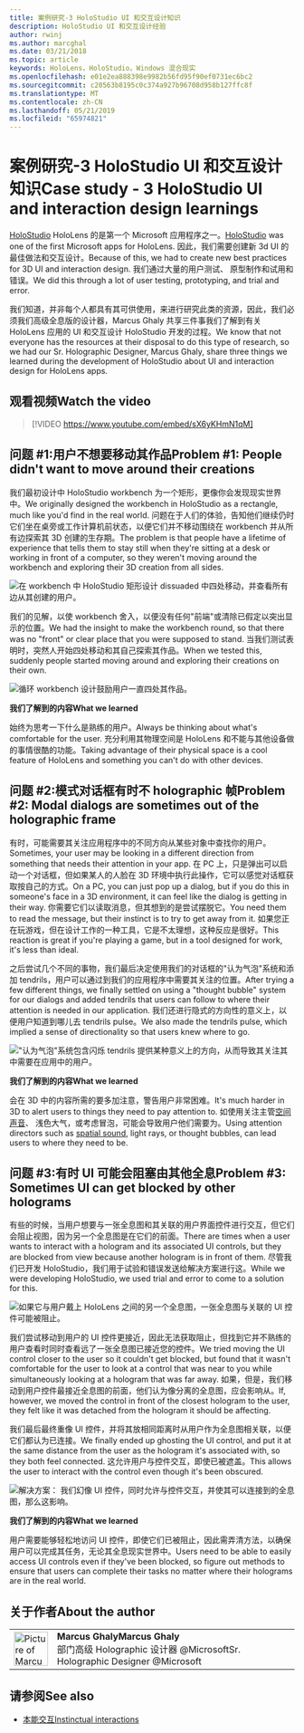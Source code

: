 ```yaml
---
title: 案例研究-3 HoloStudio UI 和交互设计知识
description: HoloStudio UI 和交互设计经验
author: rwinj
ms.author: marcghal
ms.date: 03/21/2018
ms.topic: article
keywords: HoloLens，HoloStudio，Windows 混合现实
ms.openlocfilehash: e01e2ea888398e9982b56fd95f90ef0731ec6bc2
ms.sourcegitcommit: c20563b8195c0c374a927b96708d958b127ffc8f
ms.translationtype: MT
ms.contentlocale: zh-CN
ms.lasthandoff: 05/21/2019
ms.locfileid: "65974821"
---
```

# <a name="case-study---3-holostudio-ui-and-interaction-design-learnings"></a><span data-ttu-id="123a3-104">案例研究-3 HoloStudio UI 和交互设计知识</span><span class="sxs-lookup"><span data-stu-id="123a3-104">Case study - 3 HoloStudio UI and interaction design learnings</span></span>

<span data-ttu-id="123a3-105">[HoloStudio](https://www.youtube.com/watch?v=BRIJG0x_We8) HoloLens 的是第一个 Microsoft 应用程序之一。</span><span class="sxs-lookup"><span data-stu-id="123a3-105">[HoloStudio](https://www.youtube.com/watch?v=BRIJG0x_We8) was one of the first Microsoft apps for HoloLens.</span></span> <span data-ttu-id="123a3-106">因此，我们需要创建新 3d UI 的最佳做法和交互设计。</span><span class="sxs-lookup"><span data-stu-id="123a3-106">Because of this, we had to create new best practices for 3D UI and interaction design.</span></span> <span data-ttu-id="123a3-107">我们通过大量的用户测试、 原型制作和试用和错误。</span><span class="sxs-lookup"><span data-stu-id="123a3-107">We did this through a lot of user testing, prototyping, and trial and error.</span></span>

<span data-ttu-id="123a3-108">我们知道，并非每个人都具有其可供使用，来进行研究此类的资源，因此，我们必须我们高级全息版的设计器，Marcus Ghaly 共享三件事我们了解到有关 HoloLens 应用的 UI 和交互设计 HoloStudio 开发的过程。</span><span class="sxs-lookup"><span data-stu-id="123a3-108">We know that not everyone has the resources at their disposal to do this type of research, so we had our Sr. Holographic Designer, Marcus Ghaly, share three things we learned during the development of HoloStudio about UI and interaction design for HoloLens apps.</span></span>

## <a name="watch-the-video"></a><span data-ttu-id="123a3-109">观看视频</span><span class="sxs-lookup"><span data-stu-id="123a3-109">Watch the video</span></span>

>[!VIDEO https://www.youtube.com/embed/sX6yKHmN1qM]

## <a name="problem-1-people-didnt-want-to-move-around-their-creations"></a><span data-ttu-id="123a3-110">问题 #1:用户不想要移动其作品</span><span class="sxs-lookup"><span data-stu-id="123a3-110">Problem #1: People didn't want to move around their creations</span></span>

<span data-ttu-id="123a3-111">我们最初设计中 HoloStudio workbench 为一个矩形，更像你会发现现实世界中。</span><span class="sxs-lookup"><span data-stu-id="123a3-111">We originally designed the workbench in HoloStudio as a rectangle, much like you'd find in the real world.</span></span> <span data-ttu-id="123a3-112">问题在于人们的体验，告知他们继续仍时它们坐在桌旁或工作计算机前状态，以便它们并不移动围绕在 workbench 并从所有边探索其 3D 创建的生存期。</span><span class="sxs-lookup"><span data-stu-id="123a3-112">The problem is that people have a lifetime of experience that tells them to stay still when they're sitting at a desk or working in front of a computer, so they weren't moving around the workbench and exploring their 3D creation from all sides.</span></span>

![在 workbench 中 HoloStudio 矩形设计 dissuaded 中四处移动，并查看所有边从其创建的用户。](images/rectangular-workbench-500px.jpg)

<span data-ttu-id="123a3-114">我们的见解，以使 workbench 舍入，以便没有任何"前端"或清除已假定以突出显示的位置。</span><span class="sxs-lookup"><span data-stu-id="123a3-114">We had the insight to make the workbench round, so that there was no "front" or clear place that you were supposed to stand.</span></span> <span data-ttu-id="123a3-115">当我们测试表明时，突然人开始四处移动和其自己探索其作品。</span><span class="sxs-lookup"><span data-stu-id="123a3-115">When we tested this, suddenly people started moving around and exploring their creations on their own.</span></span>

![循环 workbench 设计鼓励用户一直四处其作品。](images/circular-workbench-500px.jpg)

<span data-ttu-id="123a3-117">**我们了解到的内容**</span><span class="sxs-lookup"><span data-stu-id="123a3-117">**What we learned**</span></span>

<span data-ttu-id="123a3-118">始终为思考一下什么是熟练的用户。</span><span class="sxs-lookup"><span data-stu-id="123a3-118">Always be thinking about what's comfortable for the user.</span></span> <span data-ttu-id="123a3-119">充分利用其物理空间是 HoloLens 和不能与其他设备做的事情很酷的功能。</span><span class="sxs-lookup"><span data-stu-id="123a3-119">Taking advantage of their physical space is a cool feature of HoloLens and something you can't do with other devices.</span></span>

## <a name="problem-2-modal-dialogs-are-sometimes-out-of-the-holographic-frame"></a><span data-ttu-id="123a3-120">问题 #2:模式对话框有时不 holographic 帧</span><span class="sxs-lookup"><span data-stu-id="123a3-120">Problem #2: Modal dialogs are sometimes out of the holographic frame</span></span>

<span data-ttu-id="123a3-121">有时，可能需要其关注应用程序中的不同方向从某些对象中查找你的用户。</span><span class="sxs-lookup"><span data-stu-id="123a3-121">Sometimes, your user may be looking in a different direction from something that needs their attention in your app.</span></span> <span data-ttu-id="123a3-122">在 PC 上，只是弹出可以启动一个对话框，但如果某人的人脸在 3D 环境中执行此操作，它可以感觉对话框获取按自己的方式。</span><span class="sxs-lookup"><span data-stu-id="123a3-122">On a PC, you can just pop up a dialog, but if you do this in someone's face in a 3D environment, it can feel like the dialog is getting in their way.</span></span> <span data-ttu-id="123a3-123">你需要它们以读取消息，但其想到的是尝试摆脱它。</span><span class="sxs-lookup"><span data-stu-id="123a3-123">You need them to read the message, but their instinct is to try to get away from it.</span></span> <span data-ttu-id="123a3-124">如果您正在玩游戏，但在设计工作的一种工具，它是不太理想，这种反应是很好。</span><span class="sxs-lookup"><span data-stu-id="123a3-124">This reaction is great if you're playing a game, but in a tool designed for work, it's less than ideal.</span></span>

<span data-ttu-id="123a3-125">之后尝试几个不同的事物，我们最后决定使用我们的对话框的"认为气泡"系统和添加 tendrils，用户可以通过到我们的应用程序中需要其关注的位置。</span><span class="sxs-lookup"><span data-stu-id="123a3-125">After trying a few different things, we finally settled on using a "thought bubble" system for our dialogs and added tendrils that users can follow to where their attention is needed in our application.</span></span> <span data-ttu-id="123a3-126">我们还进行隐式的方向性的意义上，以便用户知道到哪儿去 tendrils pulse。</span><span class="sxs-lookup"><span data-stu-id="123a3-126">We also made the tendrils pulse, which implied a sense of directionality so that users knew where to go.</span></span>

!["认为气泡"系统包含闪烁 tendrils 提供某种意义上的方向，从而导致其关注其中需要在应用中的用户。](images/thought-bubble-500px.jpg)

<span data-ttu-id="123a3-128">**我们了解到的内容**</span><span class="sxs-lookup"><span data-stu-id="123a3-128">**What we learned**</span></span>

<span data-ttu-id="123a3-129">会在 3D 中的内容所需的要多加注意，警告用户非常困难。</span><span class="sxs-lookup"><span data-stu-id="123a3-129">It's much harder in 3D to alert users to things they need to pay attention to.</span></span> <span data-ttu-id="123a3-130">如使用关注主管[空间声音](spatial-sound.md)、 浅色大气，或考虑冒泡，可能会导致用户他们需要为。</span><span class="sxs-lookup"><span data-stu-id="123a3-130">Using attention directors such as [spatial sound](spatial-sound.md), light rays, or thought bubbles, can lead users to where they need to be.</span></span>

## <a name="problem-3-sometimes-ui-can-get-blocked-by-other-holograms"></a><span data-ttu-id="123a3-131">问题 #3:有时 UI 可能会阻塞由其他全息</span><span class="sxs-lookup"><span data-stu-id="123a3-131">Problem #3: Sometimes UI can get blocked by other holograms</span></span>

<span data-ttu-id="123a3-132">有些的时候，当用户想要与一张全息图和其关联的用户界面控件进行交互，但它们会阻止视图，因为另一个全息图是在它们的前面。</span><span class="sxs-lookup"><span data-stu-id="123a3-132">There are times when a user wants to interact with a hologram and its associated UI controls, but they are blocked from view because another hologram is in front of them.</span></span> <span data-ttu-id="123a3-133">尽管我们已开发 HoloStudio，我们用于试验和错误发送给解决方案进行这。</span><span class="sxs-lookup"><span data-stu-id="123a3-133">While we were developing HoloStudio, we used trial and error to come to a solution for this.</span></span>

![如果它与用户戴上 HoloLens 之间的另一个全息图，一张全息图与关联的 UI 控件可能被阻止。](images/ui-blocked-500px.jpg)

<span data-ttu-id="123a3-135">我们尝试移动到用户的 UI 控件更接近，因此无法获取阻止，但找到它并不熟练的用户查看时同时查看远了一张全息图已接近您的控件。</span><span class="sxs-lookup"><span data-stu-id="123a3-135">We tried moving the UI control closer to the user so it couldn't get blocked, but found that it wasn't comfortable for the user to look at a control that was near to you while simultaneously looking at a hologram that was far away.</span></span> <span data-ttu-id="123a3-136">如果，但是，我们移动到用户控件最接近全息图的前面，他们认为像分离的全息图，应会影响从。</span><span class="sxs-lookup"><span data-stu-id="123a3-136">If, however, we moved the control in front of the closest hologram to the user, they felt like it was detached from the hologram it should be affecting.</span></span>

<span data-ttu-id="123a3-137">我们最后最终重像 UI 控件，并将其放相同距离时从用户作为全息图相关联，以便它们都认为已连接。</span><span class="sxs-lookup"><span data-stu-id="123a3-137">We finally ended up ghosting the UI control, and put it at the same distance from the user as the hologram it's associated with, so they both feel connected.</span></span> <span data-ttu-id="123a3-138">这允许用户与控件交互，即使已被遮盖。</span><span class="sxs-lookup"><span data-stu-id="123a3-138">This allows the user to interact with the control even though it's been obscured.</span></span>

![解决方案： 我们幻像 UI 控件，同时允许与控件交互，并使其可以连接到的全息图，那么这影响。](images/ghosting-ui-500px.jpg)

<span data-ttu-id="123a3-140">**我们了解到的内容**</span><span class="sxs-lookup"><span data-stu-id="123a3-140">**What we learned**</span></span>

<span data-ttu-id="123a3-141">用户需要能够轻松地访问 UI 控件，即使它们已被阻止，因此需弄清方法，以确保用户可以完成其任务，无论其全息现实世界中。</span><span class="sxs-lookup"><span data-stu-id="123a3-141">Users need to be able to easily access UI controls even if they've been blocked, so figure out methods to ensure that users can complete their tasks no matter where their holograms are in the real world.</span></span>

## <a name="about-the-author"></a><span data-ttu-id="123a3-142">关于作者</span><span class="sxs-lookup"><span data-stu-id="123a3-142">About the author</span></span>

<table style="border-collapse:collapse">
<tr>
<td style="border-style: none" width="60"><img alt="Picture of Marcus Ghaly" width="60" height="60" src="images/marcus-ghaly-200px.jpg"></td>
<td style="border-style: none"><span data-ttu-id="123a3-143"><b>Marcus Ghaly</b></span><span class="sxs-lookup"><span data-stu-id="123a3-143"><b>Marcus Ghaly</b></span></span><br><span data-ttu-id="123a3-144">部门高级 Holographic 设计器 @Microsoft</span><span class="sxs-lookup"><span data-stu-id="123a3-144">Sr. Holographic Designer @Microsoft</span></span></td>
</tr>
</table>

## <a name="see-also"></a><span data-ttu-id="123a3-145">请参阅</span><span class="sxs-lookup"><span data-stu-id="123a3-145">See also</span></span>
* [<span data-ttu-id="123a3-146">本能交互</span><span class="sxs-lookup"><span data-stu-id="123a3-146">Instinctual interactions</span></span>](interaction-fundamentals.md)

 
